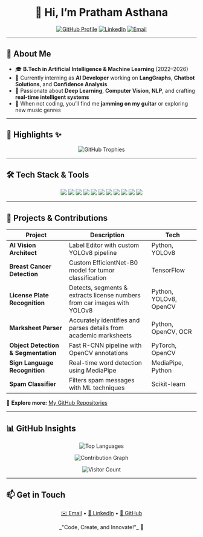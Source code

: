 <h1 align="center">
  👋 Hi, I’m <strong>Pratham Asthana</strong>
</h1>

<p align="center">
  <a href="https://github.com/pratham-asthana"><img src="https://img.shields.io/badge/GitHub-Profile-181717?style=for-the-badge&logo=github" alt="GitHub Profile" /></a>
  <a href="https://www.linkedin.com/in/pratham-asthana-243133265"><img src="https://img.shields.io/badge/LinkedIn-PrathamAsthana-0A66C2?style=for-the-badge&logo=linkedin&logoColor=white" alt="LinkedIn" /></a>
  <a href="mailto:prathamasthana04@gmail.com"><img src="https://img.shields.io/badge/Email-prathamasthana04@gmail.com-D14836?style=for-the-badge&logo=gmail&logoColor=white" alt="Email" /></a>
</p>

---

## 💫 About Me

- 🎓 **B.Tech in Artificial Intelligence & Machine Learning** (2022–2026)
- 🔭 Currently interning as **AI Developer** working on **LangGraphs**, **Chatbot Solutions**, and **Confidence Analysis**
- 🌟 Passionate about **Deep Learning**, **Computer Vision**, **NLP**, and crafting **real-time intelligent systems**
- 🎸 When not coding, you’ll find me **jamming on my guitar** or exploring new music genres

---

## 🎯 Highlights ✨

<p align="center">
  <img src="https://github-profile-trophy.vercel.app/?username=pratham-asthana&theme=radical&column=7" alt="GitHub Trophies" />
</p>

---

## 🛠️ Tech Stack & Tools

<p align="center">
  <img src="https://img.shields.io/badge/Python-3776AB?style=for-the-badge&logo=python&logoColor=white" />
  <img src="https://img.shields.io/badge/PyTorch-EE4C2C?style=for-the-badge&logo=pytorch&logoColor=white" />
  <img src="https://img.shields.io/badge/TensorFlow-FF6F00?style=for-the-badge&logo=tensorflow&logoColor=white" />
  <img src="https://img.shields.io/badge/OpenCV-5C3EE8?style=for-the-badge&logo=opencv&logoColor=white" />
  <img src="https://img.shields.io/badge/MediaPipe-4285F4?style=for-the-badge&logo=mediapipe&logoColor=white" />
  <img src="https://img.shields.io/badge/YOLOv8-000000?style=for-the-badge&logo=data:image/png;base64,iVBORw0KGgo..." />
  <img src="https://img.shields.io/badge/Gemini-34A853?style=for-the-badge" />
  <img src="https://img.shields.io/badge/Streamlit-FF4B4B?style=for-the-badge&logo=streamlit&logoColor=white" />
  <img src="https://img.shields.io/badge/FastAPI-009688?style=for-the-badge&logo=fastapi&logoColor=white" />
  <img src="https://img.shields.io/badge/AWS-232F3E?style=for-the-badge&logo=amazon-aws&logoColor=white" />
  <img src="https://img.shields.io/badge/Render-00C7B7?style=for-the-badge" />
</p>

---

## 🚀 Projects & Contributions

| Project                                  | Description                                                                  | Tech                         |
| ---------------------------------------- | ---------------------------------------------------------------------------- | ---------------------------- |
| **AI Vision Architect**                  | Label Editor with custom YOLOv8 pipeline                                     | Python, YOLOv8               |
| **Breast Cancer Detection**              | Custom EfficientNet-B0 model for tumor classification                        | TensorFlow                   |
| **License Plate Recognition**            | Detects, segments & extracts license numbers from car images with YOLOv8     | Python, YOLOv8, OpenCV       |
| **Marksheet Parser**                     | Accurately identifies and parses details from academic marksheets            | Python, OpenCV, OCR          |
| **Object Detection & Segmentation**      | Fast R-CNN pipeline with OpenCV annotations                                  | PyTorch, OpenCV              |
| **Sign Language Recognition**            | Real-time word detection using MediaPipe                                      | MediaPipe, Python            |
| **Spam Classifier**                      | Filters spam messages with ML techniques                                      | Scikit-learn                 |

🔗 **Explore more:** [My GitHub Repositories](https://github.com/pratham-asthana?tab=repositories)

---

## 📊 GitHub Insights

<p align="center">
  <!-- Top Languages -->
  <img src="https://github-readme-stats.vercel.app/api/top-langs/?username=pratham-asthana&layout=compact&theme=radical&hide_border=true" alt="Top Languages" />
</p>

<p align="center">
  <!-- Contribution Graph -->
  <img src="https://github-readme-activity-graph.cyclic.app/graph?username=pratham-asthana&theme=react-dark&area=true" alt="Contribution Graph" />
</p>

<p align="center">
  <!-- Visitor Badge -->
  <img src="https://visitor-badge.glitch.me/badge?page_id=pratham-asthana.pratham-asthana" alt="Visitor Count" />
</p>

---

## 📫 Get in Touch

<p align="center">
  <a href="mailto:prathamasthana04@gmail.com">✉️ Email</a> •
  <a href="https://www.linkedin.com/in/pratham-asthana-243133265">🔗 LinkedIn</a> •
  <a href="https://github.com/pratham-asthana">🐙 GitHub</a>
</p>

<p align="center">
  _"Code, Create, and Innovate!"_ 🚀
</p>
